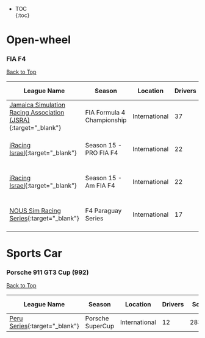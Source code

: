 * TOC  
{:toc}

# Open-wheel

### FIA F4

[Back to Top](#)  

| League Name | Season | Location | Drivers | SoF | Setup | Upcoming Race | New York | London | Sydney |
|--------------------------------------------------------------------------------------------------------------------------------------------|--------------------------|-------------|-------|----|-----|------------------------------|------------------------|------------------------|-------------------------|
|[Jamaica Simulation Racing Association \(JSRA\)](https://members.iracing.com/membersite/member/LeagueView.do?league=11037){:target="_blank"} |FIA Formula 4 Championship |International |37 |1676 | | | | | |
|[iRacing Israel](https://members.iracing.com/membersite/member/LeagueView.do?league=3928){:target="_blank"} |Season 15 \- PRO FIA F4 |International |22 |2212 | |Oulton Park Circuit |Mon, July 29 01:30PM EDT |Mon, July 29 06:30PM BST |Tue, July 30 03:30AM AEST |
|[iRacing Israel](https://members.iracing.com/membersite/member/LeagueView.do?league=3928){:target="_blank"} |Season 15 \- Am FIA F4 |International |22 |1243 | |Oulton Park Circuit |Mon, July 29 12:30PM EDT |Mon, July 29 05:30PM BST |Tue, July 30 02:30AM AEST |
|[NOUS Sim Racing Series](https://members.iracing.com/membersite/member/LeagueView.do?league=11152){:target="_blank"} |F4 Paraguay Series |International |17 |1497 |Fixed |Virginia International Raceway |Tue, July 23 09:40PM EDT |Wed, July 24 02:40AM BST |Wed, July 24 11:40AM AEST |

# Sports Car

### Porsche 911 GT3 Cup (992)

[Back to Top](#)  

| League Name | Season | Location | Drivers | SoF | Setup | Upcoming Race | New York | London | Sydney |
|---------------------------------------------------------------------------------------------------------|----------------|-------------|-------|----|-----|-------------|--------|------|------|
|[Peru Series](https://members.iracing.com/membersite/member/LeagueView.do?league=10169){:target="_blank"} |Porsche SuperCup |International |12 |2830 | | | | | |

